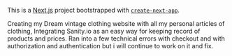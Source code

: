 This is a [Next.js](https://nextjs.org/) project bootstrapped with [`create-next-app`](https://github.com/vercel/next.js/tree/canary/packages/create-next-app).

Creating my Dream vintage clothing website with all my personal articles of clothing,
Integrating Sanity.io as an easy way for keeping record of products and prices.
Ran into a few technical errors with checkout and with authorization and authentication but i will continue to work on it and fix.
